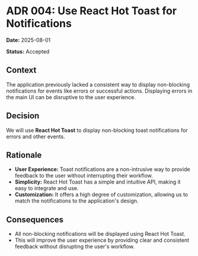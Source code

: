 # ADR 004: Use React Hot Toast for Notifications

**Date:** 2025-08-01

**Status:** Accepted

## Context

The application previously lacked a consistent way to display non-blocking notifications for events like errors or successful actions. Displaying errors in the main UI can be disruptive to the user experience.

## Decision

We will use **React Hot Toast** to display non-blocking toast notifications for errors and other events.

## Rationale

*   **User Experience:** Toast notifications are a non-intrusive way to provide feedback to the user without interrupting their workflow.
*   **Simplicity:** React Hot Toast has a simple and intuitive API, making it easy to integrate and use.
*   **Customization:** It offers a high degree of customization, allowing us to match the notifications to the application's design.

## Consequences

*   All non-blocking notifications will be displayed using React Hot Toast.
*   This will improve the user experience by providing clear and consistent feedback without disrupting the user's workflow.
